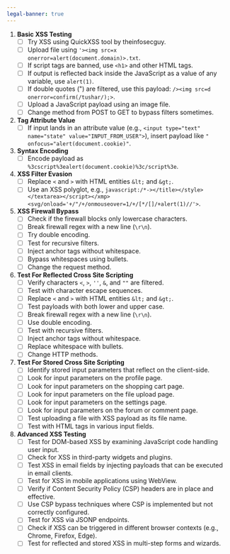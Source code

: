 ```yaml
---
legal-banner: true
---
```


1. **Basic XSS Testing**
  	- [ ] Try XSS using QuickXSS tool by theinfosecguy.
  	- [ ] Upload file using `'><img src=x onerror=alert(document.domain)>.txt`.
  	- [ ] If script tags are banned, use `<h1>` and other HTML tags.
 	- [ ] If output is reflected back inside the JavaScript as a value of any variable, use `alert(1)`.
 	- [ ] If double quotes (") are filtered, use this payload: `/><img src=d onerror=confirm(/tushar/);>`.
 	- [ ] Upload a JavaScript payload using an image file.
 	- [ ] Change method from POST to GET to bypass filters sometimes.

2. **Tag Attribute Value**
  	- [ ] If input lands in an attribute value (e.g., `<input type="text" name="state" value="INPUT_FROM_USER">`), insert payload like `" onfocus="alert(document.cookie)"`.

3. **Syntax Encoding**
  	- [ ] Encode payload as `%3cscript%3ealert(document.cookie)%3c/script%3e`.

4. **XSS Filter Evasion**
  	- [ ] Replace `<` and `>` with HTML entities `&lt;` and `&gt;`.
  	- [ ] Use an XSS polyglot, e.g., `javascript:/*-></title></style></textarea></script></xmp><svg/onload='+/"/+/onmouseover=1/+/[*/[]/+alert(1)//'>`.

5. **XSS Firewall Bypass**
  	- [ ] Check if the firewall blocks only lowercase characters.
  	- [ ] Break firewall regex with a new line (`\r\n`).
  	- [ ] Try double encoding.
  	- [ ] Test for recursive filters.
  	- [ ] Inject anchor tags without whitespace.
  	- [ ] Bypass whitespaces using bullets.
  	- [ ] Change the request method.

6. **Test For Reflected Cross Site Scripting**
  	- [ ] Verify characters `<`, `>`, `''`, `&`, and `""` are filtered.
  	- [ ] Test with character escape sequences.
  	- [ ] Replace `<` and `>` with HTML entities `&lt;` and `&gt;`.
  	- [ ] Test payloads with both lower and upper case.
  	- [ ] Break firewall regex with a new line (`\r\n`).
  	- [ ] Use double encoding.
  	- [ ] Test with recursive filters.
  	- [ ] Inject anchor tags without whitespace.
  	- [ ] Replace whitespace with bullets.
  	- [ ] Change HTTP methods.

7. **Test For Stored Cross Site Scripting**
  	- [ ] Identify stored input parameters that reflect on the client-side.
  	- [ ] Look for input parameters on the profile page.
  	- [ ] Look for input parameters on the shopping cart page.
  	- [ ] Look for input parameters on the file upload page.
  	- [ ] Look for input parameters on the settings page.
  	- [ ] Look for input parameters on the forum or comment page.
  	- [ ] Test uploading a file with XSS payload as its file name.
  	- [ ] Test with HTML tags in various input fields.

8. **Advanced XSS Testing**
  	- [ ] Test for DOM-based XSS by examining JavaScript code handling user input.
  	- [ ] Check for XSS in third-party widgets and plugins.
  	- [ ] Test XSS in email fields by injecting payloads that can be executed in email clients.
  	- [ ] Test for XSS in mobile applications using WebView.
  	- [ ] Verify if Content Security Policy (CSP) headers are in place and effective.
  	- [ ] Use CSP bypass techniques where CSP is implemented but not correctly configured.
  	- [ ] Test for XSS via JSONP endpoints.
  	- [ ] Check if XSS can be triggered in different browser contexts (e.g., Chrome, Firefox, Edge).
  	- [ ] Test for reflected and stored XSS in multi-step forms and wizards.